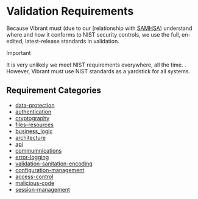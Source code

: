# Validation Requirements

Because Vibrant must (due to our [relationship with [SAMHSA](https://www.samhsa.gov/newsroom/press-announcements/202106161430)) understand where and how it conforms to NIST security controls, we use the full, en-edited, latest-release standards in validation.

>[!IMPORTANT]
> It is very unlikely we meet NIST requirements everywhere, all the time. . However, Vibrant must use NIST standards as a yardstick for all systems.

## Requirement Categories

  - [data-protection](./data-protection.md)
  - [authentication](./authentication.md)
  - [cryptography](./cryptography.md)
  - [files-resources](./files-resources.md)
  - [business_logic](./business_logic.md)
  - [architecture](./architecture.md)
  - [api](./api.md)
  - [commumnications](./commumnications.md)
  - [error-logging](./error-logging.md)
  - [validation-sanitation-encoding](./validation-sanitation-encoding.md)
  - [configuration-management](./configuration-management.md)
  - [access-control](./access-control.md)
  - [malicious-code](./malicious-code.md)
  - [session-management](./session-management.md)
